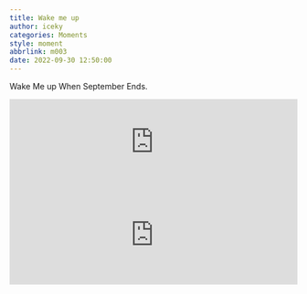 ```yaml
---
title: Wake me up
author: iceky
categories: Moments
style: moment
abbrlink: m003
date: 2022-09-30 12:50:00
---
```

Wake Me up When September Ends.

<iframe allow="autoplay *; encrypted-media *;" frameborder="0" height="150" style="width:100%;max-width:100%;overflow:hidden;background:transparent;" sandbox="allow-forms allow-popups allow-same-origin allow-scripts allow-storage-access-by-user-activation allow-top-navigation-by-user-activation" src="https://embed.music.apple.com/cn/album/wake-me-up-when-september-ends/1161539183?i=1161539483"></iframe>

<iframe allow="autoplay *; encrypted-media *; fullscreen *; clipboard-write" frameborder="0" height="175" style="width:100%;max-width:660px;overflow:hidden;background:transparent;" sandbox="allow-forms allow-popups allow-same-origin allow-scripts allow-storage-access-by-user-activation allow-top-navigation-by-user-activation" src="https://embed.music.apple.com/cn/album/wake-me-up-when-september-ends/1161539183?i=1161539483"></iframe>